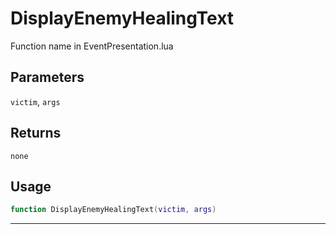 # DisplayEnemyHealingText
Function name in EventPresentation.lua
## Parameters
`victim`, `args`
## Returns
`none`
## Usage
```lua
function DisplayEnemyHealingText(victim, args)
```
---
